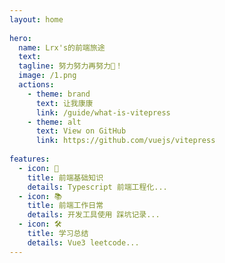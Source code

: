 ```yaml
---
layout: home
 
hero:
  name: Lrx's的前端旅途
  text: 
  tagline: 努力努力再努力💪！
  image: /1.png
  actions:
    - theme: brand
      text: 让我康康
      link: /guide/what-is-vitepress
    - theme: alt
      text: View on GitHub
      link: https://github.com/vuejs/vitepress
 
features:
  - icon: 🙋‍
    title: 前端基础知识
    details: Typescript 前端工程化...
  - icon: 📚
    title: 前端工作日常
    details: 开发工具使用 踩坑记录...
  - icon: 🛠️
    title: 学习总结
    details: Vue3 leetcode...
---
```

<style>
    :root {
  --vp-home-hero-name-color: transparent;
  --vp-home-hero-name-background: -webkit-linear-gradient(120deg, #f55a3e, #7c9eb7);
  --vp-home-hero-image-background-image: linear-gradient( -45deg, #f55a3e 50%, #7c9eb7 50% );    
  --vp-home-hero-image-filter: blur(40px);
}
</style>